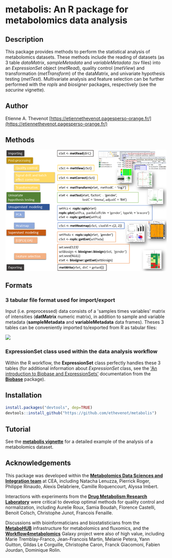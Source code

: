 # **metabolis**: An R package for metabolomics data analysis

## Description

This package provides methods to perform the statistical analysis of metabolomics datasets. These methods include the reading of datasets (as 3 table *dataMatrix*, *sampleMetadata* and *variableMetadata* .tsv files) into an *ExpressionSet* object (*metRead*), quality control (*metView*) and transformation (*metTransform*) of the dataMatrix, and univariate hypothesis testing (*metTest*). Multivariate analysis and feature selection can be further performed with the *ropls* and *biosigner* packages, respectively (see the *sacurine* vignette).

## Author

Etienne A. Thevenot [https://etiennethevenot.pagesperso-orange.fr/](https://etiennethevenot.pagesperso-orange.fr/)

## Methods

![](vignettes/figures/permanent/metabolis_methods.png)

## Formats

### 3 tabular file format used for import/export

Input (i.e. preprocessed) data consists of a 'samples times variables' matrix of intensities (**datMatrix** numeric matrix), in addition to sample and variable metadata (**sampleMetadata** and **variableMetadata** data frames). Theses 3 tables can be conveniently imported to/exported from R as tabular files:

![](figures/permanent/metabolis_3table-format.png)

### **ExpressionSet** class used within the data analysis workflow

Within the R workflow, the **ExpressionSet** class perfectly handles these 3 tables (for additional information about *ExpressionSet* class, see the ['An introduction to Biobase and ExpressionSets'](https://bioconductor.org/packages/release/bioc/vignettes/Biobase/inst/doc/ExpressionSetIntroduction.pdf) documentation from the [**Biobase**](https://doi.org/doi:10.18129/B9.bioc.Biobase) package).

## Installation

```r
install.packages("devtools", dep=TRUE)  
devtools::install_github("https://github.com/ethevenot/metabolis")
```

## Tutorial

See the [**metabolis vignette**](vignettes/metabolis.html) for a detailed example of the analysis of a metabolomics dataset.

## Acknowledgements

This package was developed within the [**Metabolomics Data Sciences and Integration team**](https://etiennethevenot.pagesperso-orange.fr/) at CEA, including Natacha Lenuzza, Pierrick Roger, Philippe Rinaudo, Alexis Delabriere, Camille Roquencourt, Alyssa Imbert.

Interactions with experiments from the [**Drug Metabolism Research Laboratory**](http://joliot.cea.fr/drf/joliot/en/Pages/research_entities/medicines_healthcare_technologies/spi.aspx) were critical to develop optimal methods for quality control and normalization, including Aurelie Roux, Samia Boudah, Florence Castelli, Benoit Colsch, Christophe Junot, Francois Fenaille.

Discussions with bioinformaticians and biostatisticians from the [**MetaboHUB**](http://www.metabohub.fr/home.html) infrastructure for metabolomics and fluxomics, and the [**Workflow4metabolomics**](https://workflow4metabolomics.org/) Galaxy project were also of high value, including Marie Tremblay-Franco, Jean-Francois Martin, Melanie Petera, Yann Guitton, Gildas Le Corguille, Christophe Caron, Franck Giacomoni, Fabien Jourdan, Dominique Rolin.